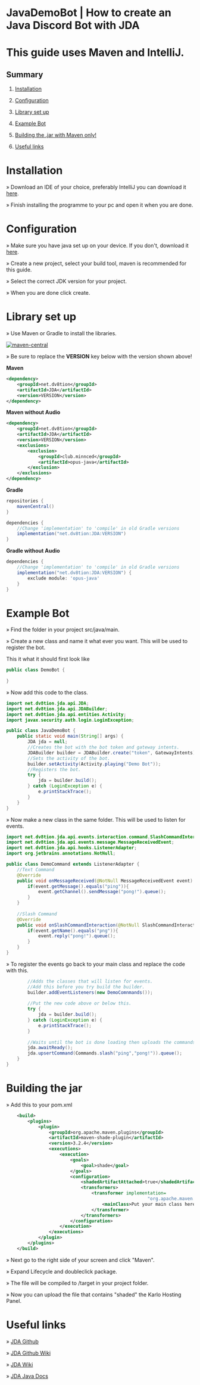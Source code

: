 [maven-central]: https://img.shields.io/maven-central/v/net.dv8tion/JDA?color=blue
# JavaDemoBot | How to create an Java Discord Bot with JDA 
# This guide uses Maven and IntelliJ.
<h2>Summary</h2>

1. [Installation](#installation)

2. [Configuration](#configuration)

3. [Library set up](#library-set-up)

4. [Example Bot](#example-bot)

5. [Building the .jar with Maven only!](#building-the-jar)

6. [Useful links](#useful-links)


# Installation

» Download an IDE of your choice, preferably IntelliJ you can download it [here](https://www.jetbrains.com/idea/download).

» Finish installing the programme to your pc and open it when you are done.

# Configuration

» Make sure you have java set up on your device. If you don't, download it [here](https://www.oracle.com/java/technologies/downloads/archive/).

» Create a new project, select your build tool, maven is recommended for this guide.

» Select the correct JDK version for your project.

» When you are done click create. 

# Library set up

» Use Maven or Gradle to install the libraries.

[ ![maven-central][] ](https://mvnrepository.com/artifact/net.dv8tion/JDA/latest)

» Be sure to replace the **VERSION** key below with the version shown above!

**Maven**
```xml
<dependency>
    <groupId>net.dv8tion</groupId>
    <artifactId>JDA</artifactId>
    <version>VERSION</version>
</dependency>
```

**Maven without Audio**
```xml
<dependency>
    <groupId>net.dv8tion</groupId>
    <artifactId>JDA</artifactId>
    <version>VERSION</version>
    <exclusions>
        <exclusion>
            <groupId>club.minnced</groupId>
            <artifactId>opus-java</artifactId>
        </exclusion>
    </exclusions>
</dependency>
```

**Gradle**
```gradle
repositories {
    mavenCentral()
}

dependencies {
    //Change 'implementation' to 'compile' in old Gradle versions
    implementation("net.dv8tion:JDA:VERSION")
}
```

**Gradle without Audio**
```gradle
dependencies {
    //Change 'implementation' to 'compile' in old Gradle versions
    implementation("net.dv8tion:JDA:VERSION") {
        exclude module: 'opus-java'
    }
}
```

# Example Bot

» Find the folder in your project src/java/main.

» Create a new class and name it what ever you want. This will be used to register the bot.

  This it what it should first look like

```java
public class DemoBot {
    
}
```
» Now add this code to the class.
```java
import net.dv8tion.jda.api.JDA;
import net.dv8tion.jda.api.JDABuilder;
import net.dv8tion.jda.api.entities.Activity;
import javax.security.auth.login.LoginException;

public class JavaDemoBot {
    public static void main(String[] args) {
        JDA jda = null;
        //Creates the bot with the bot token and gateway intents.
        JDABuilder builder = JDABuilder.create("token", GatewayIntents);
        //Sets the activity of the bot.
        builder.setActivity(Activity.playing("Demo Bot"));
        //Registers the bot. 
        try {
            jda = builder.build();
        } catch (LoginException e) {
            e.printStackTrace();
        }
    }
}
```
» Now make a new class in the same folder. This will be used to listen for events.
```java
import net.dv8tion.jda.api.events.interaction.command.SlashCommandInteractionEvent;
import net.dv8tion.jda.api.events.message.MessageReceivedEvent;
import net.dv8tion.jda.api.hooks.ListenerAdapter;
import org.jetbrains.annotations.NotNull;

public class DemoCommand extends ListenerAdapter {
    //Text Command
    @Override
    public void onMessageReceived(@NotNull MessageReceivedEvent event) {
        if(event.getMessage().equals("ping")){
            event.getChannel().sendMessage("pong!").queue();
        }
    }
    
    //Slash Command
    @Override
    public void onSlashCommandInteraction(@NotNull SlashCommandInteractionEvent event) {
        if(event.getName().equals("png")){
            event.reply("pong!").queue();
        }
    }
}
```
» To register the events go back to your main class and replace the code with this.
```java
        //Adds the classes that will listen for events.
        //Add this before you try build the builder.
        builder.addEventListeners(new DemoComnmands());
        
        //Put the new code above or below this.
        try {
            jda = builder.build();
        } catch (LoginException e) {
            e.printStackTrace();
        }
        
        //Waits until the bot is done loading then uploads the commands.
        jda.awaitReady();
        jda.upsertCommand(Commands.slash("ping","pong!")).queue();
    }
}
```
# Building the jar

» Add this to your pom.xml
```xml
    <build>
        <plugins>
            <plugin>
                <groupId>org.apache.maven.plugins</groupId>
                <artifactId>maven-shade-plugin</artifactId>
                <version>3.2.4</version>
                <executions>
                    <execution>
                        <goals>
                            <goal>shade</goal>
                        </goals>
                        <configuration>
                            <shadedArtifactAttached>true</shadedArtifactAttached>
                            <transformers>
                                <transformer implementation=
                                                     "org.apache.maven.plugins.shade.resource.ManifestResourceTransformer">
                                    <mainClass>Put your main class here e.g JavaDemoBot</mainClass>
                                </transformer>
                            </transformers>
                        </configuration>
                    </execution>
                </executions>
            </plugin>
        </plugins>
    </build>
```

» Next go to the right side of your screen and click "Maven".

» Expand Lifecycle and doubleclick package.

» The file will be compiled to /target in your project folder.

» Now you can upload the file that contains "shaded" the Karlo Hosting Panel.

# Useful links
» [JDA Github](https://github.com/DV8FromTheWorld/JDA)

» [JDA Github Wiki](https://github.com/DV8FromTheWorld/JDA/wiki)
 
» [JDA Wiki](https://jda.wiki/introduction/jda/)
 
» [JDA Java Docs](https://ci.dv8tion.net/job/JDA5/javadoc/)
